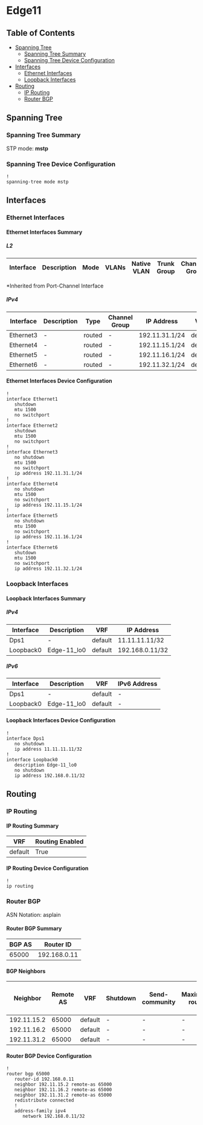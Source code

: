 # Edge11

## Table of Contents

- [Spanning Tree](#spanning-tree)
  - [Spanning Tree Summary](#spanning-tree-summary)
  - [Spanning Tree Device Configuration](#spanning-tree-device-configuration)
- [Interfaces](#interfaces)
  - [Ethernet Interfaces](#ethernet-interfaces)
  - [Loopback Interfaces](#loopback-interfaces)
- [Routing](#routing)
  - [IP Routing](#ip-routing)
  - [Router BGP](#router-bgp)

## Spanning Tree

### Spanning Tree Summary

STP mode: **mstp**

### Spanning Tree Device Configuration

```eos
!
spanning-tree mode mstp
```

## Interfaces

### Ethernet Interfaces

#### Ethernet Interfaces Summary

##### L2

| Interface | Description | Mode | VLANs | Native VLAN | Trunk Group | Channel-Group |
| --------- | ----------- | ---- | ----- | ----------- | ----------- | ------------- |

*Inherited from Port-Channel Interface

##### IPv4

| Interface | Description | Type | Channel Group | IP Address | VRF |  MTU | Shutdown | ACL In | ACL Out |
| --------- | ----------- | -----| ------------- | ---------- | ----| ---- | -------- | ------ | ------- |
| Ethernet3 | - | routed | - | 192.11.31.1/24 | default | 1500 | False | - | - |
| Ethernet4 | - | routed | - | 192.11.15.1/24 | default | 1500 | False | - | - |
| Ethernet5 | - | routed | - | 192.11.16.1/24 | default | 1500 | False | - | - |
| Ethernet6 | - | routed | - | 192.11.32.1/24 | default | 1500 | True | - | - |

#### Ethernet Interfaces Device Configuration

```eos
!
interface Ethernet1
   shutdown
   mtu 1500
   no switchport
!
interface Ethernet2
   shutdown
   mtu 1500
   no switchport
!
interface Ethernet3
   no shutdown
   mtu 1500
   no switchport
   ip address 192.11.31.1/24
!
interface Ethernet4
   no shutdown
   mtu 1500
   no switchport
   ip address 192.11.15.1/24
!
interface Ethernet5
   no shutdown
   mtu 1500
   no switchport
   ip address 192.11.16.1/24
!
interface Ethernet6
   shutdown
   mtu 1500
   no switchport
   ip address 192.11.32.1/24
```

### Loopback Interfaces

#### Loopback Interfaces Summary

##### IPv4

| Interface | Description | VRF | IP Address |
| --------- | ----------- | --- | ---------- |
| Dps1 | - | default | 11.11.11.11/32 |
| Loopback0 | Edge-11_lo0 | default | 192.168.0.11/32 |

##### IPv6

| Interface | Description | VRF | IPv6 Address |
| --------- | ----------- | --- | ------------ |
| Dps1 | - | default | - |
| Loopback0 | Edge-11_lo0 | default | - |

#### Loopback Interfaces Device Configuration

```eos
!
interface Dps1
   no shutdown
   ip address 11.11.11.11/32
!
interface Loopback0
   description Edge-11_lo0
   no shutdown
   ip address 192.168.0.11/32
```

## Routing

### IP Routing

#### IP Routing Summary

| VRF | Routing Enabled |
| --- | --------------- |
| default | True |

#### IP Routing Device Configuration

```eos
!
ip routing
```

### Router BGP

ASN Notation: asplain

#### Router BGP Summary

| BGP AS | Router ID |
| ------ | --------- |
| 65000 | 192.168.0.11 |

#### BGP Neighbors

| Neighbor | Remote AS | VRF | Shutdown | Send-community | Maximum-routes | Allowas-in | BFD | RIB Pre-Policy Retain | Route-Reflector Client | Passive | TTL Max Hops |
| -------- | --------- | --- | -------- | -------------- | -------------- | ---------- | --- | --------------------- | ---------------------- | ------- | ------------ |
| 192.11.15.2 | 65000 | default | - | - | - | - | - | - | - | - | - |
| 192.11.16.2 | 65000 | default | - | - | - | - | - | - | - | - | - |
| 192.11.31.2 | 65000 | default | - | - | - | - | - | - | - | - | - |

#### Router BGP Device Configuration

```eos
!
router bgp 65000
   router-id 192.168.0.11
   neighbor 192.11.15.2 remote-as 65000
   neighbor 192.11.16.2 remote-as 65000
   neighbor 192.11.31.2 remote-as 65000
   redistribute connected
   !
   address-family ipv4
      network 192.168.0.11/32
```
